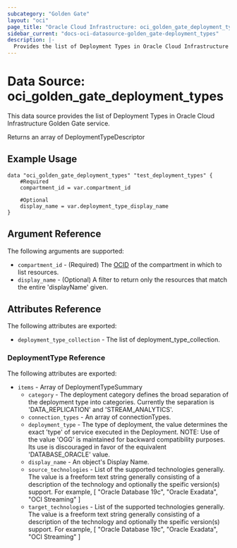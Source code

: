 ```yaml
---
subcategory: "Golden Gate"
layout: "oci"
page_title: "Oracle Cloud Infrastructure: oci_golden_gate_deployment_types"
sidebar_current: "docs-oci-datasource-golden_gate-deployment_types"
description: |-
  Provides the list of Deployment Types in Oracle Cloud Infrastructure Golden Gate service
---
```


# Data Source: oci_golden_gate_deployment_types
This data source provides the list of Deployment Types in Oracle Cloud Infrastructure Golden Gate service.

Returns an array of DeploymentTypeDescriptor


## Example Usage

```hcl
data "oci_golden_gate_deployment_types" "test_deployment_types" {
	#Required
	compartment_id = var.compartment_id

	#Optional
	display_name = var.deployment_type_display_name
}
```

## Argument Reference

The following arguments are supported:

* `compartment_id` - (Required) The [OCID](https://docs.cloud.oracle.com/iaas/Content/General/Concepts/identifiers.htm) of the compartment in which to list resources. 
* `display_name` - (Optional) A filter to return only the resources that match the entire 'displayName' given. 


## Attributes Reference

The following attributes are exported:

* `deployment_type_collection` - The list of deployment_type_collection.

### DeploymentType Reference

The following attributes are exported:

* `items` - Array of DeploymentTypeSummary 
	* `category` - The deployment category defines the broad separation of the deployment type into categories.  Currently the separation is 'DATA_REPLICATION' and 'STREAM_ANALYTICS'. 
	* `connection_types` - An array of connectionTypes. 
	* `deployment_type` - The type of deployment, the value determines the exact 'type' of service executed in the Deployment. NOTE: Use of the value 'OGG' is maintained for backward compatibility purposes.  Its use is discouraged in favor of the equivalent 'DATABASE_ORACLE' value. 
	* `display_name` - An object's Display Name. 
	* `source_technologies` - List of the supported technologies generally.  The value is a freeform text string generally consisting of a description of the technology and optionally the speific version(s) support.  For example, [ "Oracle Database 19c", "Oracle Exadata", "OCI Streaming" ] 
	* `target_technologies` - List of the supported technologies generally.  The value is a freeform text string generally consisting of a description of the technology and optionally the speific version(s) support.  For example, [ "Oracle Database 19c", "Oracle Exadata", "OCI Streaming" ] 

